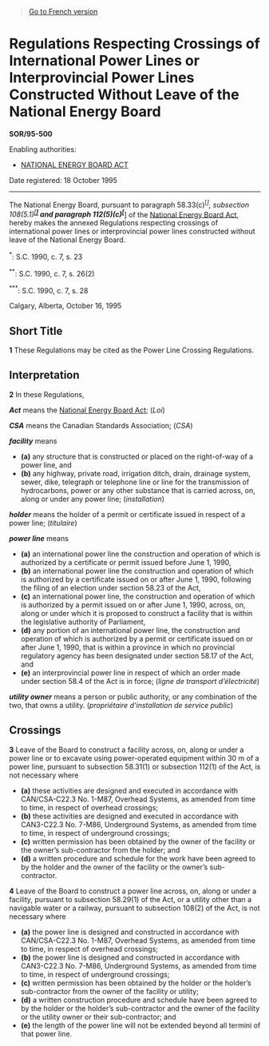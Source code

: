 > [Go to French version](/fr/Règlements/Décrets,%20ordonnances%20et%20règlements%20statutaires/95/500.md)

# Regulations Respecting Crossings of International Power Lines or Interprovincial Power Lines Constructed Without Leave of the National Energy Board

**SOR/95-500**

Enabling authorities: 
- [NATIONAL ENERGY BOARD ACT](/en/Acts/Revised%20Statutes%20of%20Canada/N/N-7.md)

Date registered: 18 October 1995

----------

The National Energy Board, pursuant to paragraph 58.33(c)<sup><a href='#fn_SOR-95-500_e_hq_6370'>[*]</a></sup>, subsection 108(5.1)<sup><a href='#fn_SOR-95-500_e_hq_6371'>[**]</a></sup> and paragraph 112(5)(c)<sup><a href='#fn_SOR-95-500_e_hq_6372'>[***]</a></sup> of the [National Energy Board Act](/en/Acts/Revised%20Statutes%20of%20Canada/N/N-7.md), hereby makes the annexed Regulations respecting crossings of international power lines or interprovincial power lines constructed without leave of the National Energy Board.

<a name='fn_SOR-95-500_e_hq_6370'><sup>*</sup></a>: S.C. 1990, c. 7, s. 23<br />

<a name='fn_SOR-95-500_e_hq_6371'><sup>**</sup></a>: S.C. 1990, c. 7, s. 26(2)<br />

<a name='fn_SOR-95-500_e_hq_6372'><sup>***</sup></a>: S.C. 1990, c. 7, s. 28<br />

Calgary, Alberta, October 16, 1995




## Short Title


**1** These Regulations may be cited as the Power Line Crossing Regulations.




## Interpretation


**2** In these Regulations,

***Act*** means the [National Energy Board Act](/en/Acts/Revised%20Statutes%20of%20Canada/N/N-7.md); (*Loi*)

***CSA*** means the Canadian Standards Association; (*CSA*)

***facility*** means
- **(a)** any structure that is constructed or placed on the right-of-way of a power line, and
- **(b)** any highway, private road, irrigation ditch, drain, drainage system, sewer, dike, telegraph or telephone line or line for the transmission of hydrocarbons, power or any other substance that is carried across, on, along or under any power line; (*installation*)

***holder*** means the holder of a permit or certificate issued in respect of a power line; (*titulaire*)

***power line*** means
- **(a)** an international power line the construction and operation of which is authorized by a certificate or permit issued before June 1, 1990,
- **(b)** an international power line the construction and operation of which is authorized by a certificate issued on or after June 1, 1990, following the filing of an election under section 58.23 of the Act,
- **(c)** an international power line, the construction and operation of which is authorized by a permit issued on or after June 1, 1990, across, on, along or under which it is proposed to construct a facility that is within the legislative authority of Parliament,
- **(d)** any portion of an international power line, the construction and operation of which is authorized by a permit or certificate issued on or after June 1, 1990, that is within a province in which no provincial regulatory agency has been designated under section 58.17 of the Act, and
- **(e)** an interprovincial power line in respect of which an order made under section 58.4 of the Act is in force; (*ligne de transport d’électricité*)

***utility owner*** means a person or public authority, or any combination of the two, that owns a utility. (*propriétaire d’installation de service public*)




## Crossings


**3** Leave of the Board to construct a facility across, on, along or under a power line or to excavate using power-operated equipment within 30 m of a power line, pursuant to subsection 58.31(1) or subsection 112(1) of the Act, is not necessary where
- **(a)** these activities are designed and executed in accordance with CAN/CSA-C22.3 No. 1-M87, Overhead Systems, as amended from time to time, in respect of overhead crossings;
- **(b)** these activities are designed and executed in accordance with CAN3-C22.3 No. 7-M86, Underground Systems, as amended from time to time, in respect of underground crossings;
- **(c)** written permission has been obtained by the owner of the facility or the owner’s sub-contractor from the holder; and
- **(d)** a written procedure and schedule for the work have been agreed to by the holder and the owner of the facility or the owner’s sub-contractor.



**4** Leave of the Board to construct a power line across, on, along or under a facility, pursuant to subsection 58.29(1) of the Act, or a utility other than a navigable water or a railway, pursuant to subsection 108(2) of the Act, is not necessary where
- **(a)** the power line is designed and constructed in accordance with CAN/CSA-C22.3 No. 1-M87, Overhead Systems, as amended from time to time, in respect of overhead crossings;
- **(b)** the power line is designed and constructed in accordance with CAN3-C22.3 No. 7-M86, Underground Systems, as amended from time to time, in respect of underground crossings;
- **(c)** written permission has been obtained by the holder or the holder’s sub-contractor from the owner of the facility or utility;
- **(d)** a written construction procedure and schedule have been agreed to by the holder or the holder’s sub-contractor and the owner of the facility or the utility owner or their sub-contractor; and
- **(e)** the length of the power line will not be extended beyond all termini of that power line.


